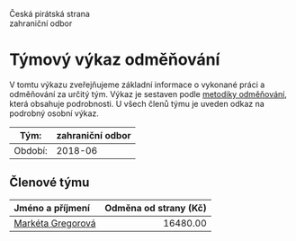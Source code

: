 Česká pirátská strana  
zahraniční odbor

Týmový výkaz odměňování
===========================

V tomtu výkazu zveřejňujeme základní informace o vykonané práci a odměňování
za určitý tým. Výkaz je sestaven podle [metodiky odměňování][metodika],
která obsahuje podrobnosti. U všech členů týmu je uveden odkaz na podrobný osobní výkaz.

Tým:                     | zahraniční odbor
-----------------------  | --------------------
Období:                  | 2018-06

Členové týmu
--------------

| Jméno a příjmení                        |   Odměna od strany (Kč) |
|:----------------------------------------|------------------------:|
| [Markéta Gregorová](marketa-gregorova/) |                16480.00 |


[metodika]: https://redmine.pirati.cz/projects/po/wiki/Odmenovani
